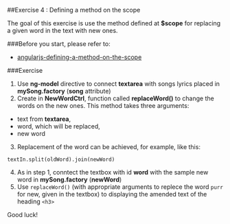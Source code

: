 ##Exercise 4 : Defining a method on the scope

The goal of this exercise is use the method defined at **$scope** for replacing a given word in the text with new ones.

###Before you start, please refer to:
* [angularjs-defining-a-method-on-the-scope](https://egghead.io/lessons/angularjs-defining-a-method-on-the-scope)


###Exercise
1. Use **ng-model** directive  to connect  **textarea** with songs lyrics placed in **mySong.factory** (**song** attribute)
2. Create in **NewWordCtrl**, function called **replaceWord()** to change the words on the new ones. This method takes three arguments:
* text from **textarea**,
* word, which will be replaced,
* new word

3. Replacement of the word can be achieved, for example, like this: 
```
textIn.split(oldWord).join(newWord)
``` 
4. As in step 1, conntect the textbox with id **word** with the sample new word in **mySong.factory** (**newWord**)
5. Use ```replaceWord()``` (with appropriate arguments  to replece the word ```purr``` for new, given in the textbox) to displaying the amended text of the heading ```<h3>```

Good luck!
